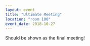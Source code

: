 ```yaml
---
layout: event
title: "Ultimate Meeting"
location: "room 100"
event_date: 2018-10-27
---
```


Should be shown as the final meeting!